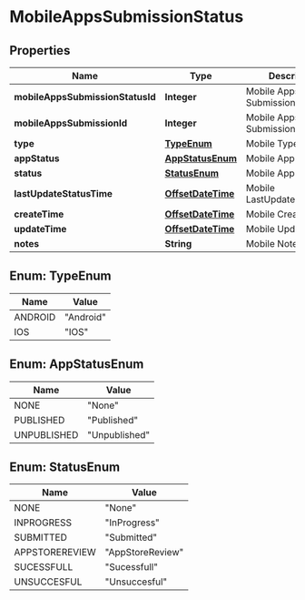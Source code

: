 
# MobileAppsSubmissionStatus

## Properties
Name | Type | Description | Notes
------------ | ------------- | ------------- | -------------
**mobileAppsSubmissionStatusId** | **Integer** | Mobile Apps Submission Status Id |  [optional]
**mobileAppsSubmissionId** | **Integer** | Mobile Apps Submission Id |  [optional]
**type** | [**TypeEnum**](#TypeEnum) | Mobile Type |  [optional]
**appStatus** | [**AppStatusEnum**](#AppStatusEnum) | Mobile App Status |  [optional]
**status** | [**StatusEnum**](#StatusEnum) | Mobile App Status |  [optional]
**lastUpdateStatusTime** | [**OffsetDateTime**](OffsetDateTime.md) | Mobile LastUpdateStatusTime |  [optional]
**createTime** | [**OffsetDateTime**](OffsetDateTime.md) | Mobile CreateTime |  [optional]
**updateTime** | [**OffsetDateTime**](OffsetDateTime.md) | Mobile UpdateTime |  [optional]
**notes** | **String** | Mobile Notes |  [optional]


<a name="TypeEnum"></a>
## Enum: TypeEnum
Name | Value
---- | -----
ANDROID | &quot;Android&quot;
IOS | &quot;IOS&quot;


<a name="AppStatusEnum"></a>
## Enum: AppStatusEnum
Name | Value
---- | -----
NONE | &quot;None&quot;
PUBLISHED | &quot;Published&quot;
UNPUBLISHED | &quot;Unpublished&quot;


<a name="StatusEnum"></a>
## Enum: StatusEnum
Name | Value
---- | -----
NONE | &quot;None&quot;
INPROGRESS | &quot;InProgress&quot;
SUBMITTED | &quot;Submitted&quot;
APPSTOREREVIEW | &quot;AppStoreReview&quot;
SUCESSFULL | &quot;Sucessfull&quot;
UNSUCCESFUL | &quot;Unsuccesful&quot;



